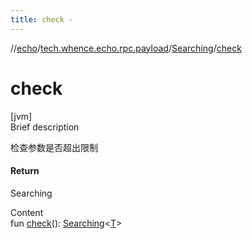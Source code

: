 ```yaml
---
title: check -
---
```

//[echo](../../index.md)/[tech.whence.echo.rpc.payload](../index.md)/[Searching](index.md)/[check](check.md)



# check  
[jvm]  
Brief description  


检查参数是否超出限制



#### Return  


Searching<T>

  
Content  
fun [check](check.md)(): [Searching](index.md)<[T](index.md)>  



